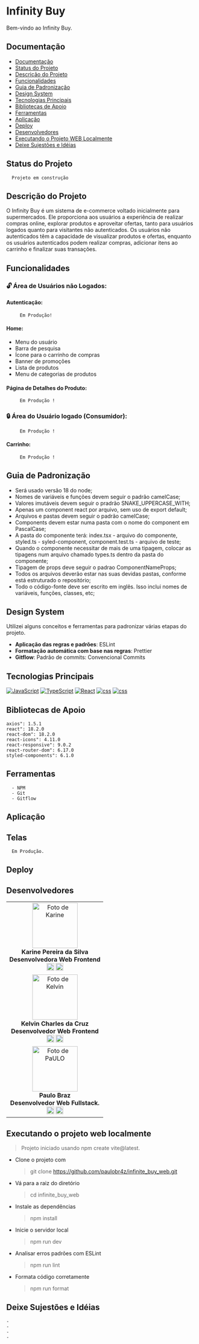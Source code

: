 # Infinity Buy

Bem-vindo ao Infinity Buy.

## Documentação

- [Documentação](#)
- [Status do Projeto](#status-do-projeto)
- [Descrição do Projeto](#descrição-do-projeto)
- [Funcionalidades](#funcionalidades)
- [Guia de Padronização](#guia-de-padronização)
- [Design System](#design-system)
- [Tecnologias Principais](#tecnologias-principais)
- [Bibliotecas de Apoio](#bibliotecas-de-apoio)
- [Ferramentas](#ferramentas)
- [Aplicação](#aplicação)
- [Deploy](#deploy)
- [Desenvolvedores](#desenvolvedores)
- [Executando o Projeto WEB Localmente](#executando-o-projeto-web-localmente)
- [Deixe Sujestões e Idéias](#deixe-sujestões-e-idéias)



## Status do Projeto

      Projeto em construção

## Descrição do Projeto

O Infinity Buy é um sistema de e-commerce voltado inicialmente para supermercados. Ele proporciona aos usuários a experiência de realizar compras online, explorar produtos e aproveitar ofertas, tanto para usuários logados quanto para visitantes não autenticados. Os usuários não autenticados têm a capacidade de visualizar produtos e ofertas, enquanto os usuários autenticados podem realizar compras, adicionar itens ao carrinho e finalizar suas transações.

## Funcionalidades

### 🔓 Área de Usuários não Logados:

#### Autenticação:

         Em Produção!

#### Home:

- Menu do usuário
- Barra de pesquisa
- Ícone para o carrinho de compras
- Banner de promoções
- Lista de produtos
- Menu de categorias de produtos

#### Página de Detalhes do Produto:

         Em Produção !

### 🔒 Área do Usuário logado (Consumidor):

         Em Produção !

#### Carrinho:

         Em Produção !

## Guia de Padronização

- Será usado versão 18 do node;
- Nomes de variáveis e funções devem seguir o padrão camelCase;
- Valores imutáveis devem seguir o pradrão SNAKE_UPPERCASE_WITH;
- Apenas um component react por arquivo, sem uso de export default;
- Arquivos e pastas devem seguir o padrão camelCase;
- Components devem estar numa pasta com o nome do component em PascalCase;
- A pasta do componente terá: index.tsx - arquivo do componente, styled.ts - syled-component, component.test.ts - arquivo de teste;
- Quando o componente necessitar de mais de uma tipagem, colocar as tipagens num arquivo chamado types.ts dentro da pasta do componente;
- Tipagem de props deve seguir o padrao ComponentNameProps;
- Todos os arquivos deverão estar nas suas devidas pastas, conforme está estruturado o repositório;
- Todo o código-fonte deve ser escrito em inglês. Isso inclui nomes de variáveis, funções, classes, etc;

## Design System

Utilizei alguns conceitos e ferramentas para padronizar várias etapas do projeto.

- **Aplicação das regras e padrões**: ESLint
- **Formatação automática com base nas regras**: Prettier
- **Gitflow**: Padrão de commits: Convencional Commits

## Tecnologias Principais

[![JavaScript](https://img.shields.io/badge/JavaScript-F7DF1E?style=for-the-badge&logo=javascript&logoColor=black)](https://developer.mozilla.org/pt-BR/docs/Web/JavaScript)
[![TypeScript](https://img.shields.io/badge/TypeScript-007ACC?style=for-the-badge&logo=typescript&logoColor=white)](https://www.typescriptlang.org/)
[![React](https://img.shields.io/badge/React-20232A?style=for-the-badge&logo=react&logoColor=61DAFB)](https://pt-br.legacy.reactjs.org/)
[![css](https://img.shields.io/badge/CSS3-1572B6?style=for-the-badge&logo=css3&logoColor=white)](https://developer.mozilla.org/pt-BR/docs/Web/CSS)
[![css](https://img.shields.io/badge/styled--components-DB7093?style=for-the-badge&logo=styled-components&logoColor=white)](https://styled-components.com//)

## Bibliotecas de Apoio

    axios": 1.5.1
    react": 18.2.0
    react-dom": 18.2.0
    react-icons": 4.11.0
    react-responsive": 9.0.2
    react-router-dom": 6.17.0
    styled-components": 6.1.0

## Ferramentas

      - NPM
      - Git
      - Gitflow

## Aplicação

## Telas

      Em Produção.

<!-- <p align="center">
  <img src="" alt="" width="350">
</p> -->

## Deploy

 > 

## Desenvolvedores

<table align="center">
   <tr>
    <td align="center">
      <div>
        <img src="https://avatars.githubusercontent.com/u/114251625?s=96&v=4" width="120px;" alt="Foto de Karine"/><br>
          <b> Karine Pereira da Silva </b><br>
          <b> Desenvolvedora Web Frontend </b><br>
            <a href="https://www.linkedin.com/in/devkarine/" alt="Linkedin"><img src="https://img.shields.io/badge/LinkedIn-0077B5?style=for-the-badge&logo=linkedin&logoColor=white" height="20"></a>
            <a href="https://github.com/devkarine" alt="GitHub"><img src="https://img.shields.io/badge/GitHub-100000?style=for-the-badge&logo=github&logoColor=white" height="20"></a>

  </tr>

  </tr>

  <tr>
    <td align="center">
      <div>
         <img src="https://avatars.githubusercontent.com/u/110488969?v=4" width="120px;" alt="Foto de Kelvin"/><br>
          <b>Kelvin Charles da Cruz</b><br>
          <b> Desenvolvedor Web Frontend</b><br>
            <a href="https://www.linkedin.com/in/kelvin-charles/" alt="Linkedin"><img src="https://img.shields.io/badge/LinkedIn-0077B5?style=for-the-badge&logo=linkedin&logoColor=white"/ height="20"></a>
         <a href="https://github.com/kelvincharlesdev" alt="GitHub"><img src="https://img.shields.io/badge/GitHub-100000?style=for-the-badge&logo=github&logoColor=white" height="20"></a>

  </tr>

  <tr>
    <td align="center">
      <div>
        <img src="https://avatars.githubusercontent.com/u/52705622?v=4" width="120px;" alt="Foto de PaULO"/><br>
          <b> Paulo Braz</b><br>
          <b> Desenvolvedor Web Fullstack. </b><br>
            <a href="https://www.linkedin.com/in/paulobr4z/" alt="Linkedin"><img src="https://img.shields.io/badge/LinkedIn-0077B5?style=for-the-badge&logo=linkedin&logoColor=white"/ height="20"></a>
             <a href="https://github.com/paulobr4z" alt="GitHub"><img src="https://img.shields.io/badge/GitHub-100000?style=for-the-badge&logo=github&logoColor=white" height="20"></a>

  </tr>

</table>



## Executando o projeto web localmente

> Projeto iniciado usando npm create vite@latest.

- Clone o projeto com

  > git clone https://github.com/paulobr4z/infinite_buy_web.git

- Vá para a raiz do diretório

  > cd infinite_buy_web

- Instale as dependências

  > npm install

- Inicie o servidor local

  > npm run dev

- Analisar erros padrões com ESLint

  > npm run lint

- Formata código corretamente

  > npm run format

  

## Deixe Sujestões e Idéias

    -
    -
    -
    -


